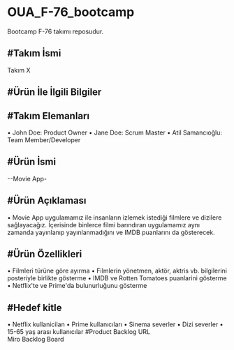 # OUA_F-76_bootcamp
Bootcamp F-76 takımı reposudur.


#Takım İsmi
---
Takım X

#Ürün İle İlgili Bilgiler 
---

#Takım Elemanları  
---
• John Doe: Product Owner
• Jane Doe: Scrum Master
• Atil Samancıoğlu: Team Member/Developer

#Ürün İsmi  
---
--Movie App-

#Ürün Açıklaması  
---
• Movie App uygulamamız ile insanların izlemek istediği filmlere ve dizilere
sağlayacağız. İçerisinde binlerce filmi barındıran uygulamamız aynı zamanda
yayınlanıp yayınlanmadığını ve IMDB puanlarını da gösterecek.

#Ürün Özellikleri
---
• Filmleri türüne göre ayırma
• Filmlerin yönetmen, aktör, aktris vb. bilgilerini posteriyle birlikte gösterme
• IMDB ve Rotten Tomatoes puanlarini gösterme
• Netflix'te ve Prime'da bulunurluğunu gösterme

#Hedef kitle  
---
• Netflix kullanicilan
• Prime kullanıcıları
• Sinema severler
▪ Dizi severler
• 15-65 yaş arası kullanıcılar
#Product Backlog URL  
Miro Backlog Board

